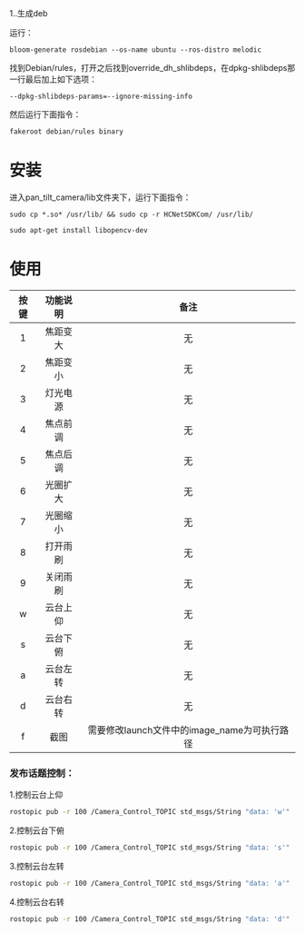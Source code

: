 1..生成deb

运行：
```
bloom-generate rosdebian --os-name ubuntu --ros-distro melodic
```
找到Debian/rules，打开之后找到override_dh_shlibdeps，在dpkg-shlibdeps那一行最后加上如下选项：
```
--dpkg-shlibdeps-params=--ignore-missing-info
```
然后运行下面指令：
```
fakeroot debian/rules binary
```

# 安装
进入pan_tilt_camera/lib文件夹下，运行下面指令：
```
sudo cp *.so* /usr/lib/ && sudo cp -r HCNetSDKCom/ /usr/lib/

sudo apt-get install libopencv-dev
```

# 使用

| 按键 | 功能说明 | 备注 |
| :----: | :----: | :----: |
| 1 | 焦距变大 | 无 |
| 2 | 焦距变小 | 无 |
| 3 | 灯光电源 | 无 |
| 4 | 焦点前调 | 无 |
| 5 | 焦点后调 | 无 |
| 6 | 光圈扩大 | 无 |
| 7 | 光圈缩小 | 无 |
| 8 | 打开雨刷 | 无 |
| 9 | 关闭雨刷 | 无 |
| w | 云台上仰 | 无 |
| s | 云台下俯 | 无 |
| a | 云台左转 | 无 |
| d | 云台右转 | 无 |
| f | 截图 | 需要修改launch文件中的image_name为可执行路径 |

### 发布话题控制：
1.控制云台上仰
```bash
rostopic pub -r 100 /Camera_Control_TOPIC std_msgs/String "data: 'w'" 
```

2.控制云台下俯
```bash
rostopic pub -r 100 /Camera_Control_TOPIC std_msgs/String "data: 's'" 
```

3.控制云台左转
```bash
rostopic pub -r 100 /Camera_Control_TOPIC std_msgs/String "data: 'a'" 
```

4.控制云台右转
```bash
rostopic pub -r 100 /Camera_Control_TOPIC std_msgs/String "data: 'd'" 
```